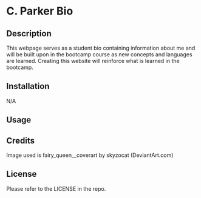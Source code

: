 # C. Parker Bio

## Description

This webpage serves as a student bio containing information about me and will be built upon in the bootcamp course as new concepts and languages are learned. Creating this website will reinforce what is learned in the bootcamp.

## Installation

N/A

## Usage

## Credits

Image used is fairy_queen\_\_coverart by skyzocat (DeviantArt.com)

## License

Please refer to the LICENSE in the repo.
